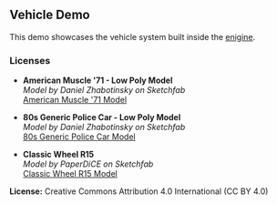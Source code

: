 ## Vehicle Demo

This demo showcases the vehicle system built inside the [enigine](https://github.com/furkansarihan/enigine).

### Licenses

- **American Muscle '71 - Low Poly Model**  
  *Model by Daniel Zhabotinsky on Sketchfab*  
  [American Muscle '71 Model](https://sketchfab.com/3d-models/american-muscle-71-low-poly-model-955edc733c6d44fabc0ad7c246a15896)

- **80s Generic Police Car - Low Poly Model**  
  *Model by Daniel Zhabotinsky on Sketchfab*  
  [80s Generic Police Car Model](https://sketchfab.com/3d-models/80s-generic-police-car-low-poly-model-61766c1e6e1e4b2b803c174f33433a74)

- **Classic Wheel R15**  
  *Model by PaperDiCE on Sketchfab*  
  [Classic Wheel R15 Model](https://sketchfab.com/3d-models/classic-wheel-r15-c853b0d6c8bc42549bf61692b3ec0cd7)

**License:** Creative Commons Attribution 4.0 International (CC BY 4.0)
